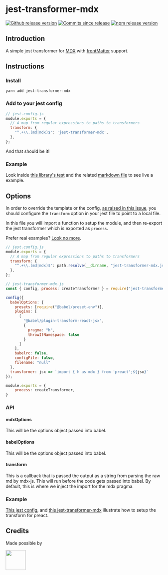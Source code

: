 # jest-transformer-mdx

[![Github release version](https://img.shields.io/github/tag/bitttttten/jest-transformer-mdx.svg)](https://github.com/bitttttten/jest-transformer-mdx/releases)
[![Commits since release](https://img.shields.io/github/commits-since/bitttttten/jest-transformer-mdx/v1.0.2.svg)](https://github.com/bitttttten/jest-transformer-mdx/compare/v1.0.2...master)
[![npm release version](https://img.shields.io/npm/v/jest-transformer-mdx.svg)](https://www.npmjs.com/package/jest-transformer-mdx)

## Introduction

A simple jest transformer for [MDX](https://mdxjs.com/) with [frontMatter](https://github.com/c8r/x0/blob/master/lib/mdx-fm-loader.js) support.

## Instructions

### Install

`yarn add jest-transformer-mdx`

### Add to your jest config

```js
// jest.config.js
module.exports = {
  // A map from regular expressions to paths to transformers
  transform: {
    "^.+\\.(md|mdx)$": 'jest-transformer-mdx',
  },
};
```

And that should be it!

### Example

Look inside [this library's test](https://github.com/bitttttten/jest-transformer-mdx/blob/master/test.suite-a.js) and the related [markdown file](https://github.com/bitttttten/jest-transformer-mdx/blob/master/test.md) to see live a example.

## Options

In order to override the template or the config, [as raised in this issue](https://github.com/bitttttten/jest-transformer-mdx/issues/1), you should configure the `transform` option in your jest file to point to a local file.

In this file you will import a function to setup the module, and then re-export the jest transformer which is exported as `process`.

Prefer real examples? [Look no more](#example-1).

```js
// jest.config.js
module.exports = {
  // A map from regular expressions to paths to transformers
  transform: {
    "^.+\\.(md|mdx)$": path.resolve(__dirname, "jest-transformer-mdx.js")
  },
};
```

```js
// jest-transformer-mdx.js
const { config, process: createTransformer } = require("jest-transformer-mdx")

config({
  babelOptions: {
    presets: [require("@babel/preset-env")],
    plugins: [
      [
        "@babel/plugin-transform-react-jsx",
        {
          pragma: "h",
          throwIfNamespace: false
        }
      ]
    ],
    babelrc: false,
    configFile: false,
    filename: "null"
  },
  transformer: jsx => `import { h as mdx } from 'preact';${jsx}`
});

module.exports = {
	process: createTransformer,
}
```

### API

#### mdxOptions

This will be the options object passed into babel.

#### babelOptions

This will be the options object passed into babel.

#### transform

This is a callback that is passed the output as a string from parsing the raw md by mdx-js. This will run before the code gets passed into babel. By default, this is where we inject the import for the mdx pragma.

### Example

[This jest config](./jest.config.suite-b.js), and [this jest-transformer-mdx](./jest-transformer-mdx.suite-b.js) illustrate how to setup the transform for preact.

## Credits

Made possible by

<a href="https://soulpicks.com" target="_blank"><img src="https://avatars0.githubusercontent.com/u/37078572?s=200&v=4" width="64" height="64"></a>
